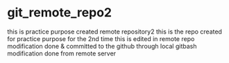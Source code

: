 # git_remote_repo2
this is practice purpose created remote repository2 
this is the repo created for practice purpose for the 2nd time
this is edited in remote repo
modification done & committed to the github through local gitbash
modification done from remote server
